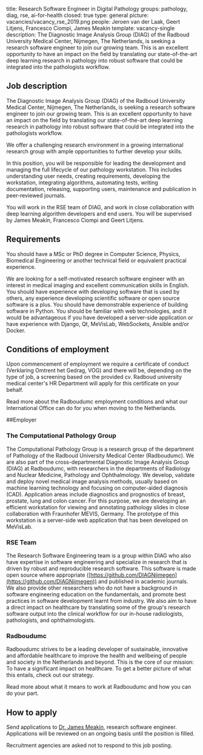 title: Research Software Engineer in Digital Pathology
groups: pathology, diag, rse, ai-for-health 
closed: true
type: general
picture: vacancies/vacancy_rse_2019.png
people: Jeroen van der Laak, Geert Litjens, Francesco Ciompi, James Meakin
template: vacancy-single
description: The Diagnostic Image Analysis Group (DIAG) of the Radboud University Medical Center, Nijmegen, The Netherlands, is seeking a research software engineer to join our growing team. This is an excellent opportunity to have an impact on the field by translating our state-of-the-art deep learning research in pathology into robust software that could be integrated into the pathologists workflow.

## Job description

The Diagnostic Image Analysis Group (DIAG) of the Radboud University Medical Center, Nijmegen, The Netherlands, is seeking a research software engineer to join our growing team. This is an excellent opportunity to have an impact on the field by translating our state-of-the-art deep learning research in pathology into robust software that could be integrated into the pathologists workflow.

We offer a challenging research environment in a growing international research group with ample opportunities to further develop your skills.

In this position, you will be responsible for leading the development and managing the full lifecycle of our pathology workstation. This includes understanding user needs, creating requirements, developing the workstation, integrating algorithms, automating tests, writing documentation, releasing, supporting users, maintenance and publication in peer-reviewed journals.

You will work in the RSE team of DIAG, and work in close collaboration with deep learning algorithm developers and end users. You will be supervised by James Meakin, Francesco Ciompi and Geert Litjens.

## Requirements

You should have a MSc or PhD degree in Computer Science, Physics, Biomedical Engineering or another technical field or equivalent practical experience.

We are looking for a self-motivated research software engineer with an interest in medical imaging and excellent communication skills in English. You should have experience with developing software that is used by others, any experience developing scientific software or open source software is a plus. You should have demonstrable experience of building software in Python. You should be familiar with web technologies, and it would be advantageous if you have developed a server-side application or have experience with Django, Qt, MeVisLab, WebSockets, Ansible and/or Docker.

## Conditions of employment

Upon commencement of employment we require a certificate of conduct (Verklaring Omtrent het Gedrag, VOG) and there will be, depending on the type of job, a screening based on the provided cv. Radboud university medical center's HR Department will apply for this certificate on your behalf.

Read more about the Radboudumc employment conditions and what our International Office can do for you when moving to the Netherlands.

##Employer

### The Computational Pathology Group
The Computational Pathology Group is a research group of the department of Pathology of the Radboud University Medical Center (Radboudumc). We are also part of the cross-departmental Diagnostic Image Analysis Group (DIAG) at Radboudumc, with researchers in the departments of Radiology and Nuclear Medicine, Pathology and Ophthalmology. We develop, validate and deploy novel medical image analysis methods, usually based on machine learning technology and focusing on computer-aided diagnosis (CAD). Application areas include diagnostics and prognostics of breast, prostate, lung and colon cancer. For this purpose, we are developing an efficient workstation for viewing and annotating pathology slides in close collaboration with Fraunhofer MEVIS, Germany. The prototype of this workstation is a server-side web application that has been developed on MeVisLab.


### RSE Team
The Research Software Engineering team is a group within DIAG who also have expertise in software engineering and specialize in research that is driven by robust and reproducible research software. This software is made open source where appropriate ([https://github.com/DIAGNijmegen](https://github.com/DIAGNijmegen)) and published in academic journals. We also provide other researchers who do not have a background in software engineering education on the fundamentals, and promote best practices in software development learnt from industry. We also aim to have a direct impact on healthcare by translating some of the group's research software output into the clinical workflow for our in-house radiologists, pathologists, and ophthalmologists.


### Radboudumc
Radboudumc strives to be a leading developer of sustainable, innovative and affordable healthcare to improve the health and wellbeing of people and society in the Netherlands and beyond. This is the core of our mission: To have a significant impact on healthcare. To get a better picture of what this entails, check out our strategy.

Read more about what it means to work at Radboudumc and how you can do your part.

## How to apply
Send applications to [Dr. James Meakin](https://www.radboudumc.nl/en/vacancies/65321-research-software-engineer-in-digital-pathology), research software engineer. Applications will be reviewed on an ongoing basis until the position is filled.

Recruitment agencies are asked not to respond to this job posting.
